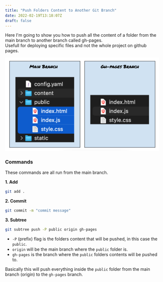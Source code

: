 ```yaml
---
title: "Push Folders Content to Another Git Branch"
date: 2022-02-19T13:18:07Z
draft: false
---
```


Here I'm going to show you how to push all the content of a folder from the main branch to another branch called gh-pages.  
Usefull for deploying specific files and not the whole project on github pages.

![Git Branch final result](/images/push-folders-content-to-another-git-branch-final-result.png#center)

### Commands

These commands are all run from the main branch.

**1. Add**

```bash
git add .
```

**2. Commit**

```bash
git commit -m "commit message"
```

**3. Subtree**

```bash
git subtree push -P public origin gh-pages
```

* ``-P`` (prefix) flag is the folders content that will be pushed, in this case the ``public``.
* ``origin`` will be the main branch where the ``public`` folder is.
* ``gh-pages`` is the branch where the ``public`` folders contents will be pushed to.

Basically this will push everything inside the ``public`` folder from the main branch (origin) to the ``gh-pages`` branch.
